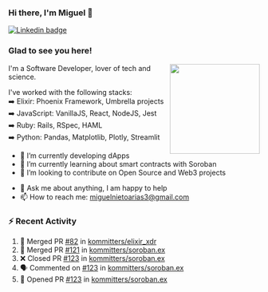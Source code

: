 ### Hi there, I'm Miguel 👋

<a href="https://linkedin.com/in/miguelnietoa/" target="_blank" rel="noopener noreferrer">
  <img src="https://img.shields.io/badge/-LinkedIn-0e76a8?style=flat-square&logo=Linkedin&logoColor=white" alt="Linkedin badge">
</a>
<!-- [![Website Badge](https://img.shields.io/badge/Website-3b5998?style=flat-square&logo=google-chrome&logoColor=white)](#notavailablenow#) 

<img src="https://i.imgur.com/tbrLrt5.gif" width=400 alt="Coding GIF" align="right"/>
-->


### Glad to see you here!
<a href="https://github.com/miguelnietoa"><img src="https://github-readme-stats-git-masterrstaa-rickstaa.vercel.app/api?username=miguelnietoa&show_icons=true&hide_border=true&count_private=true&include_all_commits=true&theme=tokyonight" height="180em" align="right"/></a>
I'm a Software Developer, lover of tech and science. 

I've worked with the following stacks:\
➡️ Elixir: Phoenix Framework, Umbrella projects\
➡️ JavaScript: VanillaJS, React, NodeJS, Jest\
➡️ Ruby: Rails, RSpec, HAML\
➡️ Python: Pandas, Matplotlib, Plotly, Streamlit

- 🔭 I’m currently developing dApps
- 🌱 I’m currently learning about smart contracts with Soroban
- 👯 I’m looking to contribute on Open Source and Web3 projects
<!-- 
- 😄 I just finished a Machine Learning course! 
- 🤔 I’m looking for help with ...
-->
- 💬 Ask me about anything, I am happy to help
- 📫 How to reach me: miguelnietoarias3@gmail.com


### ⚡ Recent Activity

<!--START_SECTION:activity-->
1. 🎉 Merged PR [#82](https://github.com/kommitters/elixir_xdr/pull/82) in [kommitters/elixir_xdr](https://github.com/kommitters/elixir_xdr)
2. 🎉 Merged PR [#121](https://github.com/kommitters/soroban.ex/pull/121) in [kommitters/soroban.ex](https://github.com/kommitters/soroban.ex)
3. ❌ Closed PR [#123](https://github.com/kommitters/soroban.ex/pull/123) in [kommitters/soroban.ex](https://github.com/kommitters/soroban.ex)
4. 🗣 Commented on [#123](https://github.com/kommitters/soroban.ex/pull/123#issuecomment-1706987058) in [kommitters/soroban.ex](https://github.com/kommitters/soroban.ex)
5. 💪 Opened PR [#123](https://github.com/kommitters/soroban.ex/pull/123) in [kommitters/soroban.ex](https://github.com/kommitters/soroban.ex)
<!--END_SECTION:activity-->
